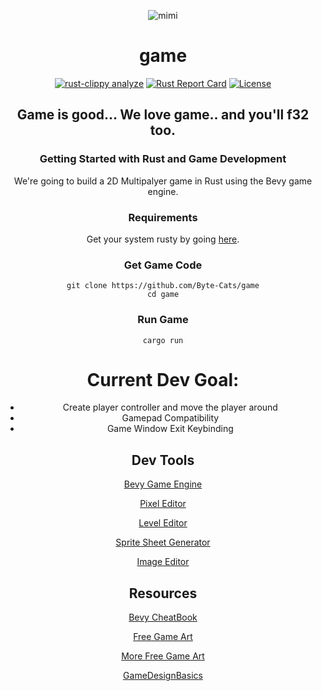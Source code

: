 <div align="center";>

![mimi](https://imgs.search.brave.com/-RK5pZp1s3urqeMCEPLuiiajAl4uYKpvxx5vBK8dOZI/rs:fit:278:179:1/g:ce/aHR0cHM6Ly9hdmF0/YW5wbHVzLmNvbS9m/aWxlcy9yZXNvdXJj/ZXMvb3JpZ2luYWwv/NTgyYzhmZWRiOTEz/MjE1ODZlMTIzOGJl/LnBuZw)

# game
[![rust-clippy analyze](https://github.com/Byte-Cats/game/actions/workflows/rust-clippy.yml/badge.svg)](https://github.com/Byte-Cats/game/actions/workflows/rust-clippy.yml)
[![Rust Report Card](https://rust-reportcard.xuri.me/badge/github.com/byte-cats/game)](https://rust-reportcard.xuri.me/report/github.com/byte-cats/game)
[![License](https://img.shields.io/badge/License-BSD_3--Clause-blue.svg)](https://opensource.org/licenses/BSD-3-Clause)

## Game is good... We love game.. and you'll f32 too.
### Getting Started with Rust and Game Development
We're going to build a 2D Multipalyer game in Rust using the Bevy game engine. 

### Requirements
Get your system rusty by going [here](https://www.rust-lang.org/en-US/install.html).

### Get Game Code
```shell
git clone https://github.com/Byte-Cats/game
cd game
```

### Run Game
```shell
cargo run
```
# Current Dev Goal:
- Create player controller and move the player around
- Gamepad Compatibility
- Game Window Exit Keybinding


## Dev Tools 
[Bevy Game Engine](https://bevyengine.org/)

[Pixel Editor](https://github.com/aseprite/aseprite)

[Level Editor](https://ldtk.io/)

[Sprite Sheet Generator](https://www.codeandweb.com/texturepacker)

[Image Editor](https://krita.org/en/download/krita-desktop/)

## Resources
[Bevy CheatBook](https://bevy-cheatbook.github.io/)

[Free Game Art](https://itch.io/game-assets/free)

[More Free Game Art](https://opengameart.org/)

[GameDesignBasics](https://gameaccessibilityguidelines.com/basic/)

<div/>
